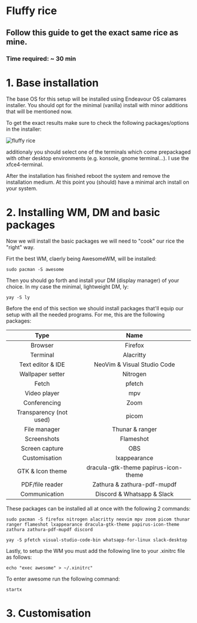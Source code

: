 # Fluffy rice
## Follow this guide to get the exact same rice as mine.
### Time required: ~ 30 min


# 1. Base installation

The base OS for this setup will be installed using Endeavour OS calamares installer. You should opt for the minimal (vanilla) install with minor additions that will be mentioned now.

To get the exact results make sure to check the following packages/options in the installer:

![fluffy rice](https://user-images.githubusercontent.com/67168743/132248695-37e7b4af-555f-4684-a791-160c608ddc6a.png)

additionaly you should select one of the terminals which come prepackaged with other desktop environments (e.g. konsole, gnome terminal...). I use the xfce4-terminal.

After the installation has finished reboot the system and remove the installation medium. 
At this point you (should) have a minimal arch install on your system.

# 2. Installing WM, DM and basic packages

Now we will install the basic packages we will need to "cook" our rice the "right" way.

Firt the best WM, claerly being AwesomeWM, will be installed:

```
sudo pacman -S awesome
```

Then you should go forth and install your DM (display manager) of your choice. In my case the minimal, lightweight DM, ly:

```
yay -S ly
```

Before the end of this section we should install packages that'll equip our setup with all the needed programs. For me, this are the following packages:



| Type | Name |
|:---: |:---: |
|Browser | Firefox |
|Terminal  |Alacritty|
| Text editor & IDE | NeoVim & Visual Studio Code  |
| Wallpaper setter |Nitrogen  |
|Fetch  |pfetch  |
| Video player |mpv  |
|  Conferencing| Zoom |
| Transparency (not used) | picom |
| File manager | Thunar & ranger |
| Screenshots | Flameshot |
| Screen capture |OBS  |
| Customisation | lxappearance |
| GTK & Icon theme |dracula-gtk-theme papirus-icon-theme  |
| PDF/file reader|Zathura & zathura-pdf-mupdf   |
| Communication |Discord & Whatsapp & Slack  |

These packages can be installed all at once with the following 2 commands:

```
sudo pacman -S firefox nitrogen alacritty neovim mpv zoom picom thunar ranger flameshot lxappearance dracula-gtk-theme papirus-icon-theme zathura zathura-pdf-mupdf discord 

yay -S pfetch visual-studio-code-bin whatsapp-for-linux slack-desktop 

```

Lastly, to setup the WM you must add the following line to your .xinitrc file as follows:

```
echo "exec awesome" > ~/.xinitrc"
```

To enter awesome run the following command:

```
startx
```


# 3. Customisation


